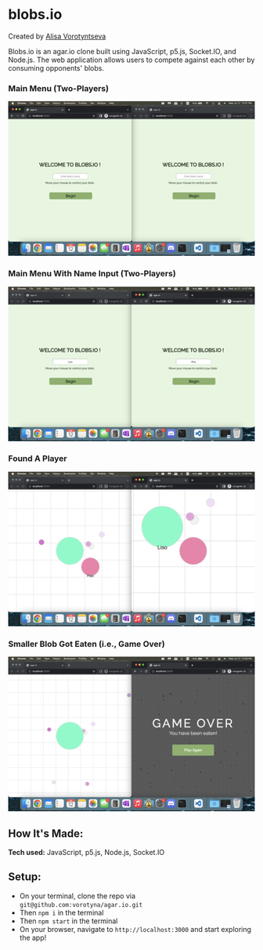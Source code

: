 # blobs.io

Created by [Alisa Vorotyntseva](https://github.com/vorotyna)

Blobs.io is an agar.io clone built using JavaScript, p5.js, Socket.IO, and Node.js. The web application allows users to compete against each other by consuming opponents' blobs.

### Main Menu (Two-Players)

!["Main Menu"](https://github.com/vorotyna/agar.io/blob/main/docs/Main%20Menu.png?raw=true)

### Main Menu With Name Input (Two-Players)

!["Main Menu With Names"](https://github.com/vorotyna/agar.io/blob/main/docs/Main%20Menu%20Names.png?raw=true)

### Found A Player

!["Found A Player"](https://github.com/vorotyna/agar.io/blob/main/docs/Sockets.png?raw=true)

### Smaller Blob Got Eaten (i.e., Game Over)

!["Game Over"](https://github.com/vorotyna/agar.io/blob/main/docs/Eaten.png?raw=true)

## How It's Made:

**Tech used:** JavaScript, p5.js, Node.js, Socket.IO

## Setup:

- On your terminal, clone the repo via `git@github.com:vorotyna/agar.io.git`
- Then `npm i` in the terminal
- Then `npm start` in the terminal
- On your browser, navigate to `http://localhost:3000` and start exploring the app! <br />
